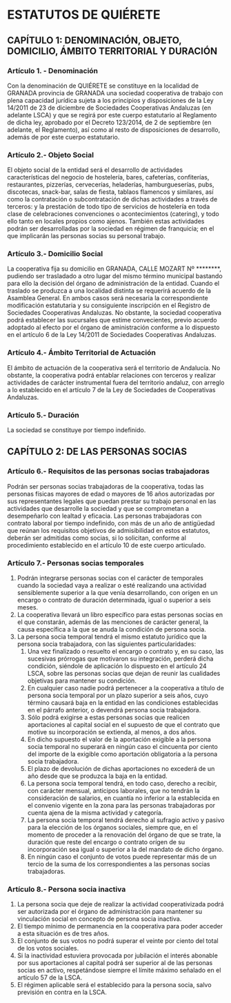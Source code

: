 # ESTATUTOS DE QUIÉRETE

## CAPÍTULO 1: DENOMINACIÓN, OBJETO, DOMICILIO, ÁMBITO TERRITORIAL Y DURACIÓN

### Artículo 1. - Denominación

Con la denominación de QUIÉRETE se constituye en la localidad de GRANADA provincia de GRANADA una sociedad cooperativa de trabajo con plena capacidad jurídica sujeta a los principios y disposiciones de la Ley 14/2011 de 23 de diciembre de Sociedades Cooperativas Andaluzas (en adelante LSCA) y que se regirá por este cuerpo estatutario al Reglamento de dicha ley, aprobado por el Decreto 123/2014, de 2 de septiembre (en adelante, el Reglamento), así como al resto de disposiciones de desarrollo, además de por este cuerpo estatutario.

### Artículo 2.- Objeto Social

El objeto social de la entidad será el desarrollo de actividades características del negocio de hostelería, bares, cafeterías, confiterías, restaurantes, pizzerías, cervecerías, heladerías, hamburgueserías, pubs, discotecas, snack-bar, salas de fiesta, tablaos flamencos y similares, así como la contratación o subcontratación de dichas actividades a través de terceros: y la prestación de todo tipo de servicios de hostelería en toda clase de celebraciones convenciones o acontecimientos (catering), y todo ello tanto en locales propios como ajenos. También estas actividades podrán ser desarrolladas por la sociedad en régimen de franquicia; en el que implicarán las personas socias su personal trabajo.

### Artículo 3.- Domicilio Social

La cooperativa fija su domicilio en GRANADA, CALLE MOZART Nº ********, pudiendo ser trasladado a otro lugar del mismo término municipal bastando para ello la decisión del órgano de administración de la entidad. Cuando el traslado se produzca a una localidad distinta se requerirá acuerdo de la Asamblea General. En ambos casos será necesaria la correspondiente modificación estatutaria y su consiguiente inscripción en el Registro de Sociedades Cooperativas Andaluzas.
No obstante, la sociedad cooperativa podrá establecer las sucursales que estime convecientes, previo acuerdo adoptado al efecto por el órgano de aministración conforme a lo dispuesto en el artículo 6 de la Ley 14/2011 de Sociedades Cooperativas Andaluzas.

### Artículo 4.- Ámbito Territorial de Actuación

El ámbito de actuación de la cooperativa será el territorio de Andalucía. No obstante, la cooperativa podrá entablar relaciones con terceros y realizar actividades de carácter instrumental fuera del territorio andaluz, con arreglo a lo establecido en el artículo 7 de la Ley de Sociedades de Cooperativas Andaluzas.

### Artículo 5.- Duración

La sociedad se constituye por tiempo indefinido.

## CAPÍTULO 2: DE LAS PERSONAS SOCIAS

### Artículo 6.- Requisitos de las personas socias trabajadoras

Podrán ser personas socias trabajadoras de la cooperativa, todas las personas físicas mayores de edad o mayores de 16 años autorizadas por sus representantes legales que puedan prestar su trabajo personal en las actividades que desarrolle la sociedad y que se comprometan a desempeñarlo con lealtad y eficacia.
Las personas trabajadoras con contrato laboral por tiempo indefinido, con más de un año de antigüedad que reúnan los requisitos objetivos de admisibilidad en estos estatutos, deberán ser admitidas como socias, si lo solicitan, conforme al procedimiento establecido en el artículo 10 de este cuerpo articulado.

### Artículo 7.- Personas socias temporales

1. Podrán integrarse personas socias con el carácter de temporales cuando la sociedad vaya a realizar o esté realizando una actividad sensiblemente superior a la que venía desarrollando, con orígen en un encargo o contrato de duración determinada, igual o superior a seis meses.
2. La cooperativa llevará un libro específico para estas personas socias en el que constarán, además de las menciones de carácter general, la causa específica a la que se anuda la condición de persona socia.
3. La persona socia temporal tendrá el mismo estatuto jurídico que la persona socia trabajadora, con las siguientes particularidades:
    1. Una vez finalizado o resuelto el encargo o contrato y, en su caso, las sucesivas prórrogas que motivaron su integración, perderá dicha condición, siéndole de aplicación lo dispuesto en el artículo 24 LSCA, sobre las personas socias que dejan de reunir las cualidades objetivas para mantener su condición.
    2. En cualquier caso nadie podrá pertenecer a la cooperativa a título de persona socia temporal por un plazo superior a seis años, cuyo término causará baja en la entidad en las condiciones establecidas en el párrafo anterior, o devendrá persona socia trabajadora.
    3. Sólo podrá exigirse a estas personas socias que realicen aportaciones al capital social en el supuesto de que el contrato que motive su incorporación se extienda, al menos, a dos años.
    4. En dicho supuesto el valor de la aportación exigible a la persona socia temporal no superará en ningún caso el cincuenta por ciento del importe de la exigible como aportación obligatoria a la persona socia trabajadora.
    5. El plazo de devolución de dichas aportaciones no excederá de un año desde que se produzca la baja en la entidad.
    6. La persona socia temporal tendrá, en todo caso, derecho a recibir, con carácter mensual, anticipos laborales, que no tendrán la consideración de salarios, en cuantía no inferior a la establecida en el convenio vigente en la zona para las personas trabajadoras por cuenta ajena de la misma actividad y categoría.
    7. La persona socia temporal tendrá derecho al sufragio activo y pasivo para la elección de los órganos sociales, siempre que, en el momento de proceder a la renovación del órgano de que se trate, la duración que reste del encargo o contrato orígen de su incorporación sea igual o superior a la del mandato de dicho órgano.
    8. En ningún caso el conjunto de votos puede representar más de un tercio de la suma de los correspondientes a las personas socias trabajadoras.

### Artículo 8.- Persona socia inactiva

1. La persona socia que deje de realizar la actividad cooperativizada podrá ser autorizada por el órgano de administración para mantener su vinculación social en concepto de persona socia inactiva.
2. El tiempo mínimo de permanencia en la cooperativa para poder acceder a esta situación es de tres años.
3. El conjunto de sus votos no podrá superar el veinte por ciento del total de los votos sociales.
4. Si la inactividad estuviera provocada por jubilación el interés abonable por sus aportaciones al capital podrá ser superior al de las personas socias en activo, respetándose siempre el límite máximo señalado en el artículo 57 de la LSCA.
5. El régimen aplicable será el establecido para la persona socia, salvo previsión en contra en la LSCA. 
